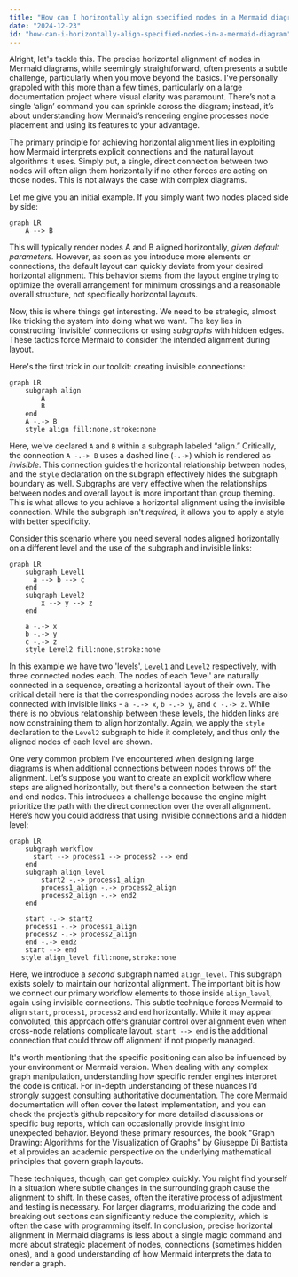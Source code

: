 ```yaml
---
title: "How can I horizontally align specified nodes in a Mermaid diagram?"
date: "2024-12-23"
id: "how-can-i-horizontally-align-specified-nodes-in-a-mermaid-diagram"
---
```


Alright, let's tackle this. The precise horizontal alignment of nodes in Mermaid diagrams, while seemingly straightforward, often presents a subtle challenge, particularly when you move beyond the basics. I've personally grappled with this more than a few times, particularly on a large documentation project where visual clarity was paramount. There’s not a single ‘align’ command you can sprinkle across the diagram; instead, it’s about understanding how Mermaid’s rendering engine processes node placement and using its features to your advantage.

The primary principle for achieving horizontal alignment lies in exploiting how Mermaid interprets explicit connections and the natural layout algorithms it uses. Simply put, a single, direct connection between two nodes will often align them horizontally if no other forces are acting on those nodes. This is not always the case with complex diagrams.

Let me give you an initial example. If you simply want two nodes placed side by side:

```mermaid
graph LR
    A --> B
```

This will typically render nodes A and B aligned horizontally, *given default parameters.* However, as soon as you introduce more elements or connections, the default layout can quickly deviate from your desired horizontal alignment. This behavior stems from the layout engine trying to optimize the overall arrangement for minimum crossings and a reasonable overall structure, not specifically horizontal layouts.

Now, this is where things get interesting. We need to be strategic, almost like tricking the system into doing what we want. The key lies in constructing 'invisible' connections or using *subgraphs* with hidden edges. These tactics force Mermaid to consider the intended alignment during layout.

Here's the first trick in our toolkit: creating invisible connections:

```mermaid
graph LR
    subgraph align
        A
        B
    end
    A -.-> B
    style align fill:none,stroke:none
```

Here, we've declared `A` and `B` within a subgraph labeled “align.” Critically, the connection `A -.-> B` uses a dashed line (`-.->`) which is rendered as *invisible*. This connection guides the horizontal relationship between nodes, and the `style` declaration on the subgraph effectively hides the subgraph boundary as well. Subgraphs are very effective when the relationships between nodes and overall layout is more important than group theming. This is what allows to you achieve a horizontal alignment using the invisible connection. While the subgraph isn't *required*, it allows you to apply a style with better specificity.

Consider this scenario where you need several nodes aligned horizontally on a different level and the use of the subgraph and invisible links:

```mermaid
graph LR
    subgraph Level1
      a --> b --> c
    end
    subgraph Level2
        x --> y --> z
    end
    
    a -.-> x
    b -.-> y
    c -.-> z
    style Level2 fill:none,stroke:none
```

In this example we have two 'levels', `Level1` and `Level2` respectively, with three connected nodes each. The nodes of each 'level' are naturally connected in a sequence, creating a horizontal layout of their own. The critical detail here is that the corresponding nodes across the levels are also connected with invisible links -  `a -.-> x`, `b -.-> y`, and `c -.-> z`. While there is no obvious relationship between these levels, the hidden links are now constraining them to align horizontally. Again, we apply the `style` declaration to the `Level2` subgraph to hide it completely, and thus only the aligned nodes of each level are shown.

One very common problem I've encountered when designing large diagrams is when additional connections between nodes throws off the alignment. Let’s suppose you want to create an explicit workflow where steps are aligned horizontally, but there's a connection between the start and end nodes. This introduces a challenge because the engine might prioritize the path with the direct connection over the overall alignment. Here’s how you could address that using invisible connections and a hidden level:

```mermaid
graph LR
    subgraph workflow
      start --> process1 --> process2 --> end
    end
    subgraph align_level
        start2 -.-> process1_align 
        process1_align -.-> process2_align
        process2_align -.-> end2
    end

    start -.-> start2
    process1 -.-> process1_align
    process2 -.-> process2_align
    end -.-> end2
    start --> end
   style align_level fill:none,stroke:none
```

Here, we introduce a *second* subgraph named `align_level`. This subgraph exists solely to maintain our horizontal alignment. The important bit is how we connect our primary workflow elements to those inside `align_level`, again using invisible connections. This subtle technique forces Mermaid to align `start`, `process1`, `process2` and `end` horizontally. While it may appear convoluted, this approach offers granular control over alignment even when cross-node relations complicate layout. `start --> end` is the additional connection that could throw off alignment if not properly managed.

It's worth mentioning that the specific positioning can also be influenced by your environment or Mermaid version. When dealing with any complex graph manipulation, understanding how specific render engines interpret the code is critical. For in-depth understanding of these nuances I’d strongly suggest consulting authoritative documentation. The core Mermaid documentation will often cover the latest implementation, and you can check the project’s github repository for more detailed discussions or specific bug reports, which can occasionally provide insight into unexpected behavior. Beyond these primary resources, the book "Graph Drawing: Algorithms for the Visualization of Graphs" by Giuseppe Di Battista et al provides an academic perspective on the underlying mathematical principles that govern graph layouts.

These techniques, though, can get complex quickly. You might find yourself in a situation where subtle changes in the surrounding graph cause the alignment to shift. In these cases, often the iterative process of adjustment and testing is necessary. For larger diagrams, modularizing the code and breaking out sections can significantly reduce the complexity, which is often the case with programming itself. In conclusion, precise horizontal alignment in Mermaid diagrams is less about a single magic command and more about strategic placement of nodes, connections (sometimes hidden ones), and a good understanding of how Mermaid interprets the data to render a graph.
